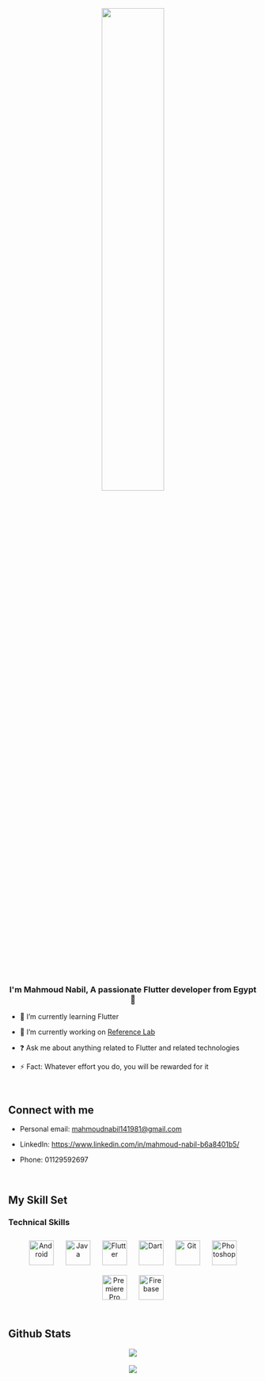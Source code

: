 <div align="center">
<img src="https://rishavanand.github.io/static/images/greetings.gif" align="center" style="width: 50%" />
</div>  
  

### <div align="center">I'm Mahmoud Nabil, A passionate Flutter developer from Egypt  🚀</div>  
  

- 🌱 I’m currently learning Flutter  
  

- 🔭 I’m currently working on [Reference Lab](https://play.google.com/store/apps/details?id=com.rleuh.referenceLaboratory) 
  

- ❓ Ask me about anything related to Flutter and related technologies  
  

- ⚡ Fact: Whatever effort you do, you will be rewarded for it  
  

<br/>  


## Connect with me  
-  Personal email: mahmoudnabil141981@gmail.com  

-  LinkedIn: https://www.linkedin.com/in/mahmoud-nabil-b6a8401b5/  

-  Phone: 01129592697  
  

<br/>  


## My Skill Set  


### Technical Skills  
<div align="center">  
<img style="margin: 10px" src="https://profilinator.rishav.dev/skills-assets/android-original-wordmark.svg" alt="Android" height="50" />  
<img style="margin: 10px" src="https://profilinator.rishav.dev/skills-assets/java-original-wordmark.svg" alt="Java" height="50" />  
<img style="margin: 10px" src="https://profilinator.rishav.dev/skills-assets/flutterio-icon.svg" alt="Flutter" height="50" />  
<img style="margin: 10px" src="https://profilinator.rishav.dev/skills-assets/dartlang-icon.svg" alt="Dart" height="50" />  
<img style="margin: 10px" src="https://profilinator.rishav.dev/skills-assets/git-scm-icon.svg" alt="Git" height="50" />  
<img style="margin: 10px" src="https://profilinator.rishav.dev/skills-assets/photoshop-plain.svg" alt="Photoshop" height="50" />  
<img style="margin: 10px" src="https://profilinator.rishav.dev/skills-assets/adobepremierepro.png" alt="Premiere Pro" height="50" />  
<img style="margin: 10px" src="https://profilinator.rishav.dev/skills-assets/firebase.png" alt="Firebase" height="50" />  
</div>  

<br/>  


## Github Stats  
<div align="center"><img src="https://github-readme-stats.vercel.app/api?username=MahmoudNabil14&show_icons=true&count_private=true&hide_border=true" align="center" /></div>  

<br/>  

<div align="center">
<img src="https://komarev.com/ghpvc/?username=MahmoudNabil14&&style=flat-square" align="center" />
</div>  
  

<br/>  
